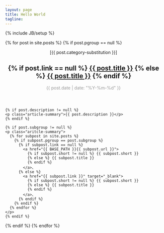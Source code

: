 ```yaml
---
layout: page
title: Hello World
tagline:
---
```

{% include JB/setup %}

{% for post in site.posts %}
{% if post.pgroup == null %}
<article ckass="article-list">
    <header class="article-list-hd">
      <span>[{{ post.category-substitution }}]</span>
      <h2>
        {% if post.link == null %}
          <a href="{{ BASE_PATH }}{{ post.url }}">{{ post.title }}</a>
        {% else %}
          <a href="{{ post.link }}" target="_blank">{{ post.title }}</a>
        {% endif %}
      </h2>
      <span style="color: #999;">{{ post.date | date: "%Y-%m-%d" }}</span>
    </header>

    {% if post.description != null %}
    <p class="article-summary">{{ post.description }}</p>
    {% endif %}

    {% if post.subgroup != null %}
    <p class="aritcle-summary">
      {% for subpost in site.posts %}
        {% if subpost.pgroup == post.subgroup %}
          {% if subpost.link == null %}
            <a href="{{ BASE_PATH }}{{ subpost.url }}">
              {% if subpost.short != null %} {{ subpost.short }}
              {% else %} {{ subpost.title }}
              {% endif %}
            </a>、
          {% else %}
            <a href="{{ subpost.link }}" target="_blank">
              {% if subpost.short != null %} {{ subpost.short }}
              {% else %} {{ subpost.title }}
              {% endif %}
            </a>、
          {% endif %}
        {% endif %}
      {% endfor %}
    </p>
    {% endif %}
</article>
{% endif %}
{% endfor %}